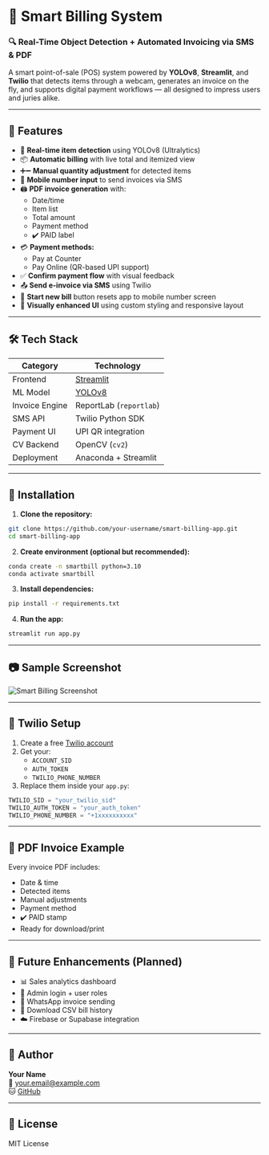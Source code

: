 
# 🧾 Smart Billing System

### 🔍 Real-Time Object Detection + Automated Invoicing via SMS & PDF

A smart point-of-sale (POS) system powered by **YOLOv8**, **Streamlit**, and **Twilio** that detects items through a webcam, generates an invoice on the fly, and supports digital payment workflows — all designed to impress users and juries alike.

---

## 🚀 Features

- 🎥 **Real-time item detection** using YOLOv8 (Ultralytics)
- 📦 **Automatic billing** with live total and itemized view
- ➕➖ **Manual quantity adjustment** for detected items
- 📲 **Mobile number input** to send invoices via SMS
- 🖨️ **PDF invoice generation** with:
  - Date/time
  - Item list
  - Total amount
  - Payment method
  - ✔️ PAID label
- 💳 **Payment methods:**
  - Pay at Counter
  - Pay Online (QR-based UPI support)
- ✅ **Confirm payment flow** with visual feedback
- 📤 **Send e-invoice via SMS** using Twilio
- 🧾 **Start new bill** button resets app to mobile number screen
- 🎨 **Visually enhanced UI** using custom styling and responsive layout

---

## 🛠️ Tech Stack

| Category        | Technology             |
|----------------|------------------------|
| Frontend        | [Streamlit](https://streamlit.io) |
| ML Model        | [YOLOv8](https://github.com/ultralytics/ultralytics) |
| Invoice Engine  | ReportLab (`reportlab`) |
| SMS API         | Twilio Python SDK      |
| Payment UI      | UPI QR integration     |
| CV Backend      | OpenCV (`cv2`)         |
| Deployment      | Anaconda + Streamlit   |

---

## 🔧 Installation

1. **Clone the repository:**
```bash
git clone https://github.com/your-username/smart-billing-app.git
cd smart-billing-app
```

2. **Create environment (optional but recommended):**
```bash
conda create -n smartbill python=3.10
conda activate smartbill
```

3. **Install dependencies:**
```bash
pip install -r requirements.txt
```

4. **Run the app:**
```bash
streamlit run app.py
```

---

## 📷 Sample Screenshot

![Smart Billing Screenshot](screenshot.jpg)

---

## 🔐 Twilio Setup

1. Create a free [Twilio account](https://www.twilio.com/try-twilio)
2. Get your:
   - `ACCOUNT_SID`
   - `AUTH_TOKEN`
   - `TWILIO_PHONE_NUMBER`
3. Replace them inside your `app.py`:
```python
TWILIO_SID = "your_twilio_sid"
TWILIO_AUTH_TOKEN = "your_auth_token"
TWILIO_PHONE_NUMBER = "+1xxxxxxxxxx"
```

---

## 📄 PDF Invoice Example

Every invoice PDF includes:
- Date & time
- Detected items
- Manual adjustments
- Payment method
- ✔️ PAID stamp
- Ready for download/print

---

## 🧠 Future Enhancements (Planned)

- 📊 Sales analytics dashboard
- 🧑 Admin login + user roles
- 📱 WhatsApp invoice sending
- 🧾 Download CSV bill history
- ☁️ Firebase or Supabase integration

---

## 👤 Author

**Your Name**  
📧 your.email@example.com    
🐱 [GitHub](https://github.com/your-username)

---

## 🏁 License

MIT License
